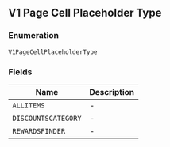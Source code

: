 ## V1 Page Cell Placeholder Type

### Enumeration

`V1PageCellPlaceholderType`

### Fields

| Name | Description |
|  --- | --- |
| `ALLITEMS` | - |
| `DISCOUNTSCATEGORY` | - |
| `REWARDSFINDER` | - |

